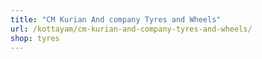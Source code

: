 ```yaml
---
title: "CM Kurian And company Tyres and Wheels"
url: /kottayam/cm-kurian-and-company-tyres-and-wheels/
shop: tyres
---
```

